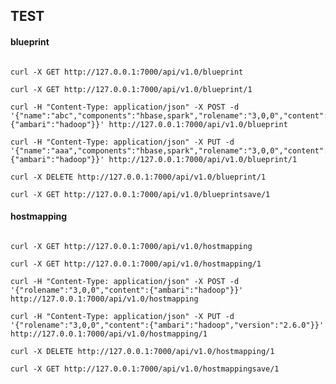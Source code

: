 ## TEST ###

#### blueprint ####
<pre><code>
curl -X GET http://127.0.0.1:7000/api/v1.0/blueprint

curl -X GET http://127.0.0.1:7000/api/v1.0/blueprint/1

curl -H "Content-Type: application/json" -X POST -d '{"name":"abc","components":"hbase,spark","rolename":"3,0,0","content":{"ambari":"hadoop"}}' http://127.0.0.1:7000/api/v1.0/blueprint

curl -H "Content-Type: application/json" -X PUT -d '{"name":"aaa","components":"hbase,spark","rolename":"3,0,0","content":{"ambari":"hadoop"}}' http://127.0.0.1:7000/api/v1.0/blueprint/1

curl -X DELETE http://127.0.0.1:7000/api/v1.0/blueprint/1

curl -X GET http://127.0.0.1:7000/api/v1.0/blueprintsave/1
</code></pre>

#### hostmapping ####
<pre><code>
curl -X GET http://127.0.0.1:7000/api/v1.0/hostmapping

curl -X GET http://127.0.0.1:7000/api/v1.0/hostmapping/1

curl -H "Content-Type: application/json" -X POST -d '{"rolename":"3,0,0","content":{"ambari":"hadoop"}}' http://127.0.0.1:7000/api/v1.0/hostmapping

curl -H "Content-Type: application/json" -X PUT -d '{"rolename":"3,0,0","content":{"ambari":"hadoop","version":"2.6.0"}}' http://127.0.0.1:7000/api/v1.0/hostmapping/1

curl -X DELETE http://127.0.0.1:7000/api/v1.0/hostmapping/1

curl -X GET http://127.0.0.1:7000/api/v1.0/hostmappingsave/1
</code></pre>
